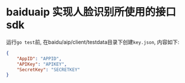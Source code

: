 # baiduaip 实现人脸识别所使用的接口sdk

运行`go test`前, 在baidu/aip/client/testdata目录下创建`key.json`, 内容如下:

```json
{
    "AppID": "APPID",
    "APIKey": "APIKEY",
    "SecretKey": "SECRETKEY"
}
```